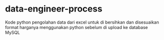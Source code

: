 # data-engineer-process
Kode python pengolahan data dari excel untuk di bersihkan dan disesuaikan format harganya menggunakan python sebelum di upload ke database MySQL
